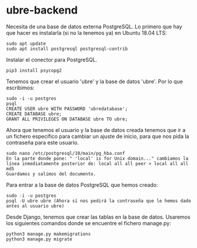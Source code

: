 # ubre-backend

Necesita de una base de datos externa PostgreSQL. Lo primero que hay que hacer es instalarla (si no la tenemos ya) en Ubuntu 18.04 LTS:
```
sudo apt update
sudo apt install postgresql postgresql-contrib
```

Instalar el conector para PostgreSQL.
```
pip3 install psycopg2
```

Tenemos que crear el usuario 'ubre' y la base de datos 'ubre'. Por lo que escribimos:
```
sudo -i -u postgres
psql
CREATE USER ubre WITH PASSWORD 'ubredatabase';
CREATE DATABASE ubre;
GRANT ALL PRIVILEGES ON DATABASE ubre TO ubre;
```

Ahora que tenemos el usuario y la base de datos creada tenemos que ir a un fichero específico para cambiar un ajuste de inicio, para que nos pida la contraseña para este usuario.
```
sudo nano /etc/postgresql/10/main/pg_hba.conf
En la parte donde pone: " 'local' is for Unix domain..." cambiamos la línea inmediatamente posterior de: local all all peer > local all all md5
Guardamos y salimos del documento.
```

Para entrar a la base de datos PostgreSQL que hemos creado:
```
sudo -i -u postgres
psql -U ubre ubre (Ahora sí nos pedirá la contraseña que le hemos dado antes al usuario ubre)
```

Desde Django, tenemos que crear las tablas en la base de datos. Usaremos los siguientes comandos donde se encuentre el fichero manage.py:
```
python3 manage.py makemigrations
python3 manage.py migrate
```